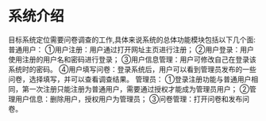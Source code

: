 # 系统介绍
目标系统定位需要问卷调查的工作,具体来说系统的总体功能模块包括以下几个面:
普通用户：
  ①用户注册：用户通过打开网址主页进行注册；
  ②用户登录：用户使用注册的用户名和密码进行登录；
  ③用户信息管理：用户可修改自己在登录该系统时的密码。
  ④用户填写问卷：登录系统后，用户可以看到管理员发布的一些问卷，选择填写，并可以查看调查结果。
管理员：
  ①登录注册功能与普通用户相同，第一次注册只能注册为普通用户，需要通过授权才能成为管理员用户；
  ②管理用户信息：删除用户，授权用户为管理员；
  ③问卷管理：打开问卷和发布问卷。

